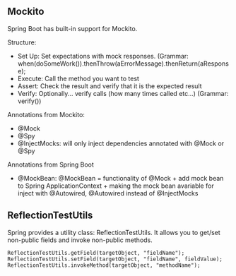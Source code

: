 ## Mockito
Spring Boot has built-in support for Mockito.<br>

Structure:
- Set Up: Set expectations with mock responses. (Grammar: when(doSomeWork()).thenThrow(aErrorMessage).thenReturn(aResponse);
- Execute: Call the method you want to test
- Assert: Check the result and verify that it is the expected result
- Verify: Optionally... verify calls (how many times called etc...) (Grammar: verify())

Annotations from Mockito:
- @Mock
- @Spy
- @InjectMocks: will only inject dependencies annotated with @Mock or @Spy

Annotations from Spring Boot
- @MockBean: @MockBean = functionality of @Mock + add mock bean to Spring ApplicationContext + making the mock bean avariable for inject with @Autowired, @Autowired instead of @InjectMocks

## ReflectionTestUtils
Spring provides a utility class: ReflectionTestUtils. It allows you to get/set non-public fields and invoke non-public methods.
```
ReflectionTestUtils.getField(targetObject, "fieldName");
ReflectionTestUtils.setField(targetObject, "fieldName", fieldValue);
ReflectionTestUtils.invokeMethod(targetObject, "methodName");
```
